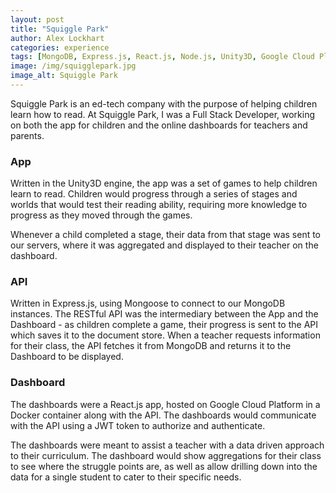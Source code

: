 ```yaml
---
layout: post
title: "Squiggle Park"
author: Alex Lockhart
categories: experience
tags: [MongoDB, Express.js, React.js, Node.js, Unity3D, Google Cloud Platform]
image: /img/squigglepark.jpg
image_alt: Squiggle Park
---
```


Squiggle Park is an ed-tech company with the purpose of helping children learn how to read.
At Squiggle Park, I was a Full Stack Developer, working on both the app for children and the online dashboards for teachers and parents.

### App

Written in the Unity3D engine, the app was a set of games to help children learn to read.  Children would progress through a series of stages and worlds that would test their reading ability, requiring more knowledge to progress as they moved through the games.

Whenever a child completed a stage, their data from that stage was sent to our servers, where it was aggregated and displayed to their teacher on the dashboard.

### API

Written in Express.js, using Mongoose to connect to our MongoDB instances.  The RESTful API was the intermediary between the App and the Dashboard - as children complete a game, their progress is sent to the API which saves it to the document store.  When a teacher requests information for their class, the API fetches it from MongoDB and returns it to the Dashboard to be displayed.

### Dashboard

The dashboards were a React.js app, hosted on Google Cloud Platform in a Docker container along with the API.  The dashboards would communicate with the API using a JWT token to authorize and authenticate.

The dashboards were meant to assist a teacher with a data driven approach to their curriculum.  The dashboard would show aggregations for their class to see where the struggle points are, as well as allow drilling down into the data for a single student to cater to their specific needs.
